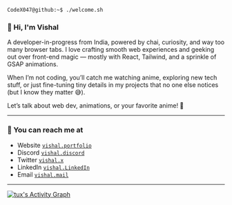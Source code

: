 ```console
CodeX047@github:~$ ./welcome.sh
```
### 👋 Hi, I'm Vishal
A developer-in-progress from India, powered by chai, curiosity, and way too many browser tabs. I love crafting smooth web experiences and geeking out over front-end magic — mostly with React, Tailwind, and a sprinkle of GSAP animations.

When I’m not coding, you’ll catch me watching anime, exploring new tech stuff, or just fine-tuning tiny details in my projects that no one else notices (but I know they matter 😅).

Let’s talk about web dev, animations, or your favorite anime! 🚀

---

### 📧 You can reach me at

* Website [`vishal.portfolio`](https://vishal-patil-portfolio.netlify.app/)
* Discord [`vishal.discord`](https://discordapp.com/users/927188780413247519)
* Twitter [`vishal.x`](https://x.com/Vishal_Patil264)
* LinkedIn [`vishal.LinkedIn`](https://www.linkedin.com/in/vishalpatil047/)
* Email [`vishal.mail`](vishalrp047@gmail.com)

---

<div>
    <a href="#"><img alt="tux's Activity Graph" src="https://github-readme-activity-graph.vercel.app/graph?username=CodeX047&custom_title=Vishal%27s%20Contribution%20Graph&bg_color=0D1117&color=FFFFFF&line=2c83f8&point=FFFFFF&hide_border=true" /></a>
<div> 
